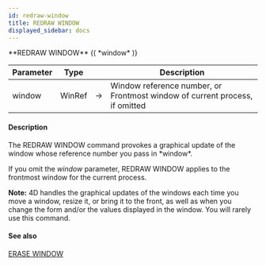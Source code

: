 ```yaml
---
id: redraw-window
title: REDRAW WINDOW
displayed_sidebar: docs
---
```


<!--REF #_command_.REDRAW WINDOW.Syntax-->**REDRAW WINDOW** {( *window* )}<!-- END REF-->
<!--REF #_command_.REDRAW WINDOW.Params-->
| Parameter | Type |  | Description |
| --- | --- | --- | --- |
| window | WinRef | -> | Window reference number, or Frontmost window of current process, if omitted |

<!-- END REF-->

#### Description 

<!--REF #_command_.REDRAW WINDOW.Summary-->The REDRAW WINDOW command provokes a graphical update of the window whose reference number you pass in *window*.<!-- END REF-->

If you omit the *window* parameter, REDRAW WINDOW applies to the frontmost window for the current process.

**Note:** 4D handles the graphical updates of the windows each time you move a window, resize it, or bring it to the front, as well as when you change the form and/or the values displayed in the window. You will rarely use this command.

#### See also 
[ERASE WINDOW](erase-window.md)  